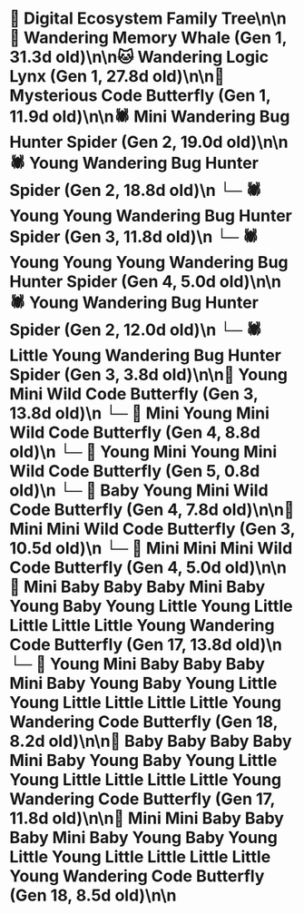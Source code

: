 # 🌳 Digital Ecosystem Family Tree\n\n🐋 Wandering Memory Whale (Gen 1, 31.3d old)\n\n🐱 Wandering Logic Lynx (Gen 1, 27.8d old)\n\n🦋 Mysterious Code Butterfly (Gen 1, 11.9d old)\n\n🕷️ Mini Wandering Bug Hunter Spider (Gen 2, 19.0d old)\n\n🕷️ Young Wandering Bug Hunter Spider (Gen 2, 18.8d old)\n  └─ 🕷️ Young Young Wandering Bug Hunter Spider (Gen 3, 11.8d old)\n    └─ 🕷️ Young Young Young Wandering Bug Hunter Spider (Gen 4, 5.0d old)\n\n🕷️ Young Wandering Bug Hunter Spider (Gen 2, 12.0d old)\n  └─ 🕷️ Little Young Wandering Bug Hunter Spider (Gen 3, 3.8d old)\n\n🦋 Young Mini Wild Code Butterfly (Gen 3, 13.8d old)\n  └─ 🦋 Mini Young Mini Wild Code Butterfly (Gen 4, 8.8d old)\n    └─ 🦋 Young Mini Young Mini Wild Code Butterfly (Gen 5, 0.8d old)\n  └─ 🦋 Baby Young Mini Wild Code Butterfly (Gen 4, 7.8d old)\n\n🦋 Mini Mini Wild Code Butterfly (Gen 3, 10.5d old)\n  └─ 🦋 Mini Mini Mini Wild Code Butterfly (Gen 4, 5.0d old)\n\n🦋 Mini Baby Baby Baby Mini Baby Young Baby Young Little Young Little Little Little Little Young Wandering Code Butterfly (Gen 17, 13.8d old)\n  └─ 🦋 Young Mini Baby Baby Baby Mini Baby Young Baby Young Little Young Little Little Little Little Young Wandering Code Butterfly (Gen 18, 8.2d old)\n\n🦋 Baby Baby Baby Baby Mini Baby Young Baby Young Little Young Little Little Little Little Young Wandering Code Butterfly (Gen 17, 11.8d old)\n\n🦋 Mini Mini Baby Baby Baby Mini Baby Young Baby Young Little Young Little Little Little Little Young Wandering Code Butterfly (Gen 18, 8.5d old)\n\n